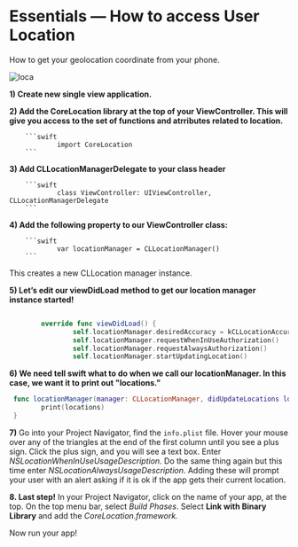 # Essentials — How to access User Location

How to get your geolocation coordinate from your phone.

![loca](http://i.giphy.com/HzMfJIkTZgx8s.gif)

**1) Create new single view application.**

**2) Add the CoreLocation library at the top of your ViewController.  This will give you access to the set of functions and atrributes related to location.**

        ```swift 
                import CoreLocation
        ```

**3) Add CLLocationManagerDelegate to your class header**

        ```swift
                class ViewController: UIViewController, CLLocationManagerDelegate
        ```

**4) Add the following property to our ViewController class:**

        ```swift 
                var locationManager = CLLocationManager() 
        ```

This creates a new CLLocation manager instance.


**5) Let’s edit our viewDidLoad method to get our location manager instance started!**

```swift

        override func viewDidLoad() {
                self.locationManager.desiredAccuracy = kCLLocationAccuracyBest
                self.locationManager.requestWhenInUseAuthorization()
                self.locationManager.requestAlwaysAuthorization()
                self.locationManager.startUpdatingLocation()
```


**6) We need tell swift what to do when we call our locationManager.  In this case, we want it to print out "locations."**

```swift
 func locationManager(manager: CLLocationManager, didUpdateLocations locations: [CLLocation]) {
        print(locations)
 }
```

**7)** Go into your Project Navigator, find the ```info.plist``` file.  Hover your mouse over any of the triangles at the end of the first column until you see a plus sign.  Click the plus sign, and you will see a text box. Enter *NSLocationWhenInUseUsageDescription*.  Do the same thing again but this time enter *NSLocationAlwaysUsageDescription*.  Adding these will prompt your user with an alert asking if it is ok if the app gets their current location.


**8. Last step!**  In your Project Navigator, click on the name of your app, at the top.  On the top menu bar, select *Build Phases*.  Select **Link with Binary Library** and add the *CoreLocation.framework.*

Now run your app!
